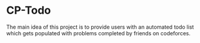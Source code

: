 # CP-Todo
The main idea of this project is to provide users with an automated todo list which gets populated with problems completed by friends on codeforces.
